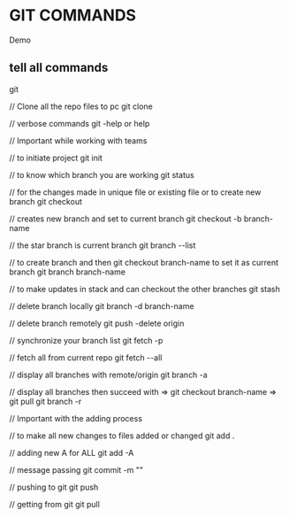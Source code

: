 # GIT COMMANDS
Demo

## tell all commands
 git

// Clone all the repo files to pc
git clone 

// verbose commands
git -help or help  

// Important while working with teams

// to initiate project
git init 

// to know which branch you are working
git status 

// for the changes made in unique file or existing file or to create new branch
git checkout 

// creates new branch and set to current branch
git checkout -b branch-name

// the star branch is current branch
git branch --list 

// to create branch and then git checkout branch-name to set it as current branch
git branch branch-name

// to make updates in stack and can checkout the other branches
git stash 

// delete branch locally
git branch -d branch-name 

// delete branch remotely
git push -delete origin <remote-dir> 
  
//  synchronize your branch list
git fetch -p 

// fetch all from current repo
git fetch --all 

// display all branches with remote/origin
git branch -a 

// display all branches then succeed with => git checkout branch-name => git pull
git branch -r

// Important with the adding process

// to make all new changes to files added or changed
git add .  

// adding new A for ALL
git add -A  

// message passing
git commit -m "" 

// pushing to git
git push  

// getting from git
git pull  
